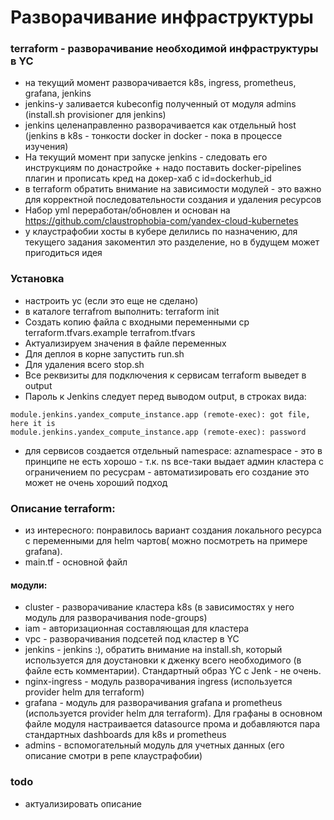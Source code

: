 # Разворачивание инфраструктуры

### terraform - разворачивание необходимой инфраструктуры в YC
- на текущий момент разворачивается k8s, ingress, prometheus, grafana, jenkins 
- jenkins-у заливается kubeconfig полученный от модуля admins (install.sh provisioner для jenkins)
- jenkins целенаправленно разворачивается как отдельный host (jenkins в k8s - тонкости docker in docker - пока в процессе изучения)
- На текущий момент при запуске jenkins - следовать его инструкциям по донастройке + надо поставить docker-pipelines плагин и прописать кред на докер-хаб c id=dockerhub_id
- в terraform обратить внимание на зависимости модулей - это важно для корректной последовательности создания и удаления ресурсов
- Набор yml переработан/обновлен и основан на https://github.com/claustrophobia-com/yandex-cloud-kubernetes
- у клаустрафобии хосты в кубере делились по назначению, для текущего задания закоментил это разделение, но в будущем может пригодиться идея

### Установка
- настроить yc (если это еще не сделано)
- в каталоге terrafrom выполнить:  terraform init
- Создать копию файла с входными переменными  cp terraform.tfvars.example terrafrom.tfvars
- Актуализируем значения в файле переменных
- Для деплоя в корне запустить run.sh
- Для удаления всего stop.sh
- Все реквизиты для подключения к сервисам terraform выведет в output
- Пароль к Jenkins следует перед выводом output, в строках вида:

```
module.jenkins.yandex_compute_instance.app (remote-exec): got file, here it is
module.jenkins.yandex_compute_instance.app (remote-exec): password

```
- для сервисов создается отдельный namespace: aznamespace - это в принципе не есть хорошо - т.к. ns все-таки выдает админ кластера с ограничением по ресусрам - автоматизировать его создание это может не очень хороший подход

### Описание terraform:
- из интересного: понравилось вариант создания локального ресурса с переменными для helm чартов( можно посмотреть на примере grafana).
- main.tf - основной файл

#### модули:
- cluster - разворачивание кластера k8s (в зависимостях у него модуль для разворачивания node-groups)
- iam - авторизационная составляющая для кластера
- vpc - разворачивания подсетей под кластер в YC
- jenkins - jenkins :), обратить внимание на install.sh, который используется для доустановки к дженку всего необходимого (в файле есть комментарии). Стандартный образ YC с Jenk - не очень.
- nginx-ingress - модуль разворачивания ingress (используется provider helm для terraform)
- grafana - модуль для разворачивания grafana и prometheus (используется provider helm для terraform). Для графаны в основном файле модуля настраивается datasource прома и добавляются пара стандартных dashboards для k8s и prometheus
- admins - вспомогательный модуль для учетных данных (его описание смотри в репе клаустрафобии)

### todo
- актуализировать описание
